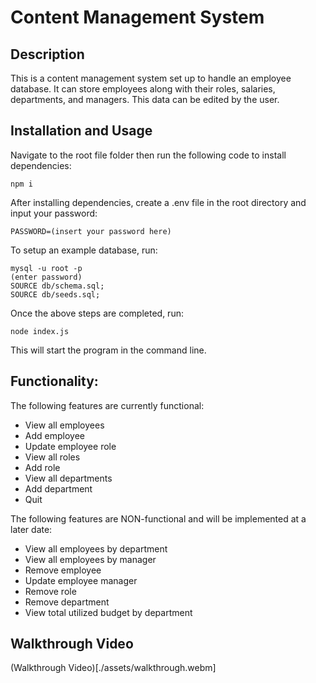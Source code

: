 # Content Management System

## Description
This is a content management system set up to handle an employee database. It can store employees along with their roles, salaries, departments, and managers. This data can be edited by the user.

## Installation and Usage
Navigate to the root file folder then run the following code to install dependencies:
```
npm i
```

After installing dependencies, create a .env file in the root directory and input your password:
```
PASSWORD=(insert your password here)
```

To setup an example database, run:
```
mysql -u root -p
(enter password)
SOURCE db/schema.sql;
SOURCE db/seeds.sql;
```

Once the above steps are completed, run:
```
node index.js
```
This will start the program in the command line.

## Functionality:
The following features are currently functional:
* View all employees
* Add employee
* Update employee role
* View all roles
* Add role
* View all departments
* Add department
* Quit

The following features are NON-functional and will be implemented at a later date:
* View all employees by department
* View all employees by manager
* Remove employee
* Update employee manager
* Remove role
* Remove department
* View total utilized budget by department

## Walkthrough Video
(Walkthrough Video)[./assets/walkthrough.webm]
